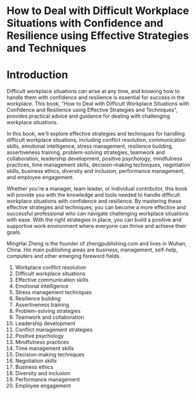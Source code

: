 # How to Deal with Difficult Workplace Situations with Confidence and Resilience using Effective Strategies and Techniques

# Introduction

Difficult workplace situations can arise at any time, and knowing how to handle them with confidence and resilience is essential for success in the workplace. This book, "How to Deal with Difficult Workplace Situations with Confidence and Resilience using Effective Strategies and Techniques", provides practical advice and guidance for dealing with challenging workplace situations.

In this book, we'll explore effective strategies and techniques for handling difficult workplace situations, including conflict resolution, communication skills, emotional intelligence, stress management, resilience building, assertiveness training, problem-solving strategies, teamwork and collaboration, leadership development, positive psychology, mindfulness practices, time management skills, decision-making techniques, negotiation skills, business ethics, diversity and inclusion, performance management, and employee engagement.

Whether you're a manager, team leader, or individual contributor, this book will provide you with the knowledge and tools needed to handle difficult workplace situations with confidence and resilience. By mastering these effective strategies and techniques, you can become a more effective and successful professional who can navigate challenging workplace situations with ease. With the right strategies in place, you can build a positive and supportive work environment where everyone can thrive and achieve their goals.

MingHai Zheng is the founder of zhengpublishing.com and lives in Wuhan, China. His main publishing areas are business, management, self-help, computers and other emerging foreword fields.



1. Workplace conflict resolution
2. Difficult workplace situations
3. Effective communication skills
4. Emotional intelligence
5. Stress management techniques
6. Resilience building
7. Assertiveness training
8. Problem-solving strategies
9. Teamwork and collaboration
10. Leadership development
11. Conflict management strategies
12. Positive psychology
13. Mindfulness practices
14. Time management skills
15. Decision-making techniques
16. Negotiation skills
17. Business ethics
18. Diversity and inclusion
19. Performance management
20. Employee engagement

